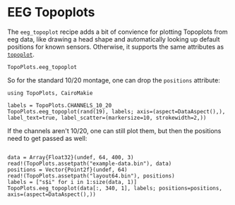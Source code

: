 # EEG Topoplots

The `eeg_topoplot` recipe adds a bit of convience for plotting Topoplots from eeg data, like drawing a head shape and automatically looking up default positions for known sensors. Otherwise, it supports the same attributes as [`topoplot`](@ref).


```@docs
TopoPlots.eeg_topoplot
```



So for the standard 10/20 montage, one can drop the `positions` attribute:
```@example 1
using TopoPlots, CairoMakie

labels = TopoPlots.CHANNELS_10_20
TopoPlots.eeg_topoplot(rand(19), labels; axis=(aspect=DataAspect(),), label_text=true, label_scatter=(markersize=10, strokewidth=2,))
```

If the channels aren't 10/20, one can still plot them, but then the positions need to get passed as well:

```@example 1

data = Array{Float32}(undef, 64, 400, 3)
read!(TopoPlots.assetpath("example-data.bin"), data)
positions = Vector{Point2f}(undef, 64)
read!(TopoPlots.assetpath("layout64.bin"), positions)
labels = ["s$i" for i in 1:size(data, 1)]
TopoPlots.eeg_topoplot(data[:, 340, 1], labels; positions=positions, axis=(aspect=DataAspect(),))
```
